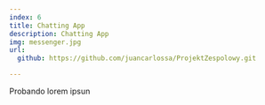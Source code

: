 ```yaml
---
index: 6
title: Chatting App
description: Chatting App
img: messenger.jpg
url: 
  github: https://github.com/juancarlossa/ProjektZespolowy.git

---
```


Probando lorem ipsun